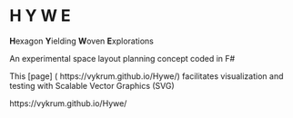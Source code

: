 # H Y W E
**H**exagon **Y**ielding **W**oven **E**xplorations
<p> An experimental space layout planning concept coded in F# </p>
<p>This [page] ( https://vykrum.github.io/Hywe/) facilitates visualization and testing with Scalable Vector Graphics (SVG)</p>

<p> https://vykrum.github.io/Hywe/ </p>
